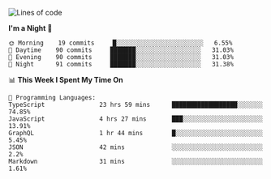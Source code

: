 <!--START_SECTION:waka-->
![Lines of code](https://img.shields.io/badge/From%20Hello%20World%20I%27ve%20Written-626032%20lines%20of%20code-blue)

**I'm a Night 🦉** 

```text
🌞 Morning    19 commits     █░░░░░░░░░░░░░░░░░░░░░░░░   6.55% 
🌆 Daytime    90 commits     ███████░░░░░░░░░░░░░░░░░░   31.03% 
🌃 Evening    90 commits     ███████░░░░░░░░░░░░░░░░░░   31.03% 
🌙 Night      91 commits     ███████░░░░░░░░░░░░░░░░░░   31.38%

```


📊 **This Week I Spent My Time On** 

```text
💬 Programming Languages: 
TypeScript               23 hrs 59 mins      ██████████████████░░░░░░░   74.85% 
JavaScript               4 hrs 27 mins       ███░░░░░░░░░░░░░░░░░░░░░░   13.91% 
GraphQL                  1 hr 44 mins        █░░░░░░░░░░░░░░░░░░░░░░░░   5.45% 
JSON                     42 mins             ░░░░░░░░░░░░░░░░░░░░░░░░░   2.2% 
Markdown                 31 mins             ░░░░░░░░░░░░░░░░░░░░░░░░░   1.61%

```


<!--END_SECTION:waka-->
